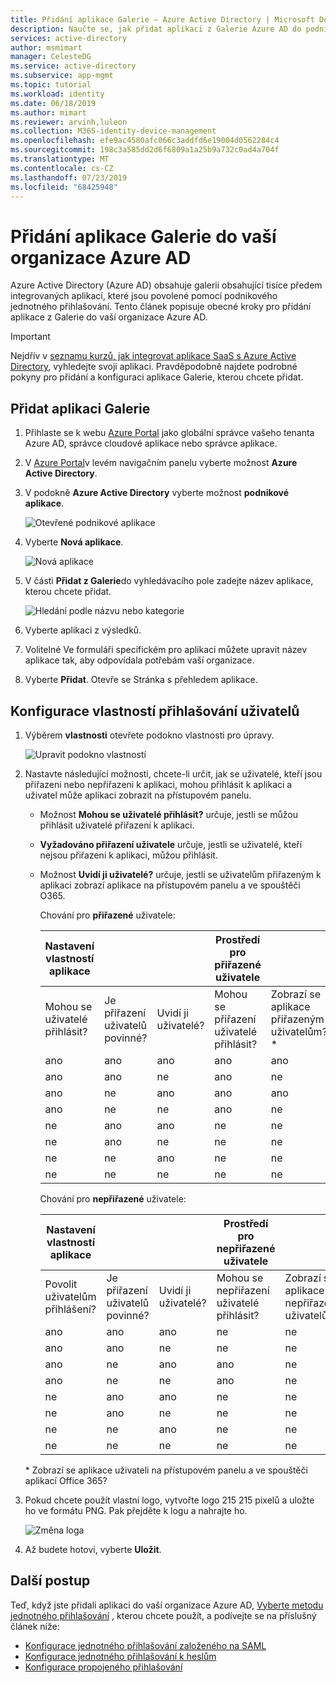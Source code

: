 ```yaml
---
title: Přidání aplikace Galerie – Azure Active Directory | Microsoft Docs
description: Naučte se, jak přidat aplikaci z Galerie Azure AD do podnikových aplikací Azure.
services: active-directory
author: msmimart
manager: CelesteDG
ms.service: active-directory
ms.subservice: app-mgmt
ms.topic: tutorial
ms.workload: identity
ms.date: 06/18/2019
ms.author: mimart
ms.reviewer: arvinh,luleon
ms.collection: M365-identity-device-management
ms.openlocfilehash: efe9ac4580afc066c3addfd6e19004d0562284c4
ms.sourcegitcommit: 198c3a585dd2d6f6809a1a25b9a732c0ad4a704f
ms.translationtype: MT
ms.contentlocale: cs-CZ
ms.lasthandoff: 07/23/2019
ms.locfileid: "68425948"
---
```

# <a name="add-a-gallery-app-to-your-azure-ad-organization"></a>Přidání aplikace Galerie do vaší organizace Azure AD

Azure Active Directory (Azure AD) obsahuje galerii obsahující tisíce předem integrovaných aplikací, které jsou povolené pomocí podnikového jednotného přihlašování. Tento článek popisuje obecné kroky pro přidání aplikace z Galerie do vaší organizace Azure AD.

> [!IMPORTANT]
> Nejdřív v [seznamu kurzů, jak integrovat aplikace SaaS s Azure Active Directory](https://azure.microsoft.com/documentation/articles/active-directory-saas-tutorial-list/), vyhledejte svoji aplikaci. Pravděpodobně najdete podrobné pokyny pro přidání a konfiguraci aplikace Galerie, kterou chcete přidat.

## <a name="add-a-gallery-application"></a>Přidat aplikaci Galerie

1. Přihlaste se k webu [Azure Portal](https://portal.azure.com) jako globální správce vašeho tenanta Azure AD, správce cloudové aplikace nebo správce aplikace.

1. V [Azure Portal](https://portal.azure.com)v levém navigačním panelu vyberte možnost **Azure Active Directory**.

1. V podokně **Azure Active Directory** vyberte možnost **podnikové aplikace**.

    ![Otevřené podnikové aplikace](media/add-application-portal/open-enterprise-apps.png)

1. Vyberte **Nová aplikace**.

    ![Nová aplikace](media/add-application-portal/new-application.png)

1. V části **Přidat z Galerie**do vyhledávacího pole zadejte název aplikace, kterou chcete přidat. 

    ![Hledání podle názvu nebo kategorie](media/add-application-portal/categories.png)

1. Vyberte aplikaci z výsledků.

1. Volitelné Ve formuláři specifickém pro aplikaci můžete upravit název aplikace tak, aby odpovídala potřebám vaší organizace.

1. Vyberte **Přidat**. Otevře se  Stránka s přehledem aplikace.

## <a name="configure-user-sign-in-properties"></a>Konfigurace vlastností přihlašování uživatelů

1. Výběrem **vlastnosti** otevřete podokno vlastnosti pro úpravy.

    ![Upravit podokno vlastností](media/add-application-portal/edit-properties.png)

1. Nastavte následující možnosti, chcete-li určit, jak se uživatelé, kteří jsou přiřazeni nebo nepřiřazeni k aplikaci, mohou přihlásit k aplikaci a uživatel může aplikaci zobrazit na přístupovém panelu.

    - Možnost **Mohou se uživatelé přihlásit?** určuje, jestli se můžou přihlásit uživatelé přiřazení k aplikaci.
    - **Vyžadováno přiřazení uživatele** určuje, jestli se uživatelé, kteří nejsou přiřazeni k aplikaci, můžou přihlásit.
    - Možnost **Uvidí ji uživatelé?** určuje, jestli se uživatelům přiřazeným k aplikaci zobrazí aplikace na přístupovém panelu a ve spouštěči O365.

      Chování pro **přiřazené** uživatele:

       | Nastavení vlastností aplikace | | | Prostředí pro přiřazené uživatele | |
       |---|---|---|---|---|
       | Mohou se uživatelé přihlásit? | Je přiřazení uživatelů povinné? | Uvidí ji uživatelé? | Mohou se přiřazení uživatelé přihlásit? | Zobrazí se aplikace přiřazeným uživatelům?* |
       | ano | ano | ano | ano | ano  |
       | ano | ano | ne  | ano | ne   |
       | ano | ne  | ano | ano | ano  |
       | ano | ne  | ne  | ano | ne   |
       | ne  | ano | ano | ne  | ne   |
       | ne  | ano | ne  | ne  | ne   |
       | ne  | ne  | ano | ne  | ne   |
       | ne  | ne  | ne  | ne  | ne   |

      Chování pro **nepřiřazené** uživatele:

       | Nastavení vlastností aplikace | | | Prostředí pro nepřiřazené uživatele | |
       |---|---|---|---|---|
       | Povolit uživatelům přihlášení? | Je přiřazení uživatelů povinné? | Uvidí ji uživatelé? | Mohou se nepřiřazení uživatelé přihlásit? | Zobrazí se aplikace nepřiřazeným uživatelům?* |
       | ano | ano | ano | ne  | ne   |
       | ano | ano | ne  | ne  | ne   |
       | ano | ne  | ano | ano | ne   |
       | ano | ne  | ne  | ano | ne   |
       | ne  | ano | ano | ne  | ne   |
       | ne  | ano | ne  | ne  | ne   |
       | ne  | ne  | ano | ne  | ne   |
       | ne  | ne  | ne  | ne  | ne   |

     \* Zobrazí se aplikace uživateli na přístupovém panelu a ve spouštěči aplikací Office 365?

1. Pokud chcete použít vlastní logo, vytvořte logo 215 215 pixelů a uložte ho ve formátu PNG. Pak přejděte k logu a nahrajte ho.

    ![Změna loga](media/add-application-portal/change-logo.png)

1. Až budete hotovi, vyberte **Uložit**.

## <a name="next-steps"></a>Další postup

Teď, když jste přidali aplikaci do vaší organizace Azure AD, [Vyberte metodu jednotného přihlašování](what-is-single-sign-on.md#choosing-a-single-sign-on-method) , kterou chcete použít, a podívejte se na příslušný článek níže:

- [Konfigurace jednotného přihlašování založeného na SAML](configure-single-sign-on-portal.md)
- [Konfigurace jednotného přihlašování k heslům](configure-password-single-sign-on-non-gallery-applications.md)
- [Konfigurace propojeného přihlašování](configure-linked-sign-on.md)

